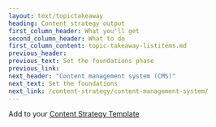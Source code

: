 ```yaml
---
layout: text/topictakeaway
heading: Content strategy output
first_column_header: What you'll get
second_column_header: What to do
first_column_content: topic-takeaway-listitems.md
previous_header:
previous_text: Set the foundations phase
previous_link:
next_header: "Content management system (CMS)"
next_text: Set the foundations
next_link: /content-strategy/content-management-system/
---
```

Add to your [Content Strategy Template](/content-strategy/start-content-strategy/show-problem-evidence/content-strategy-template/)

